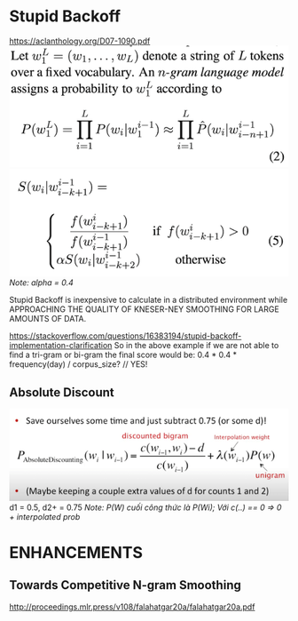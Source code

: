 # Stupid Backoff
https://aclanthology.org/D07-1090.pdf
![](files/phrase_prob_formular.png)
![](files/stupid_backoff.png)
_Note: alpha = 0.4_

Stupid Backoff is inexpensive to calculate in a distributed environment while APPROACHING THE QUALITY OF KNESER-NEY SMOOTHING FOR LARGE AMOUNTS OF DATA.

https://stackoverflow.com/questions/16383194/stupid-backoff-implementation-clarification
So in the above example if we are not able to find a tri-gram or bi-gram the final score would be: 0.4 * 0.4 * frequency(day) / corpus_size? // YES!

## Absolute Discount
![](files/absolute_discount.png)
d1 = 0.5, d2+ = 0.75
_Note: P(W) cuối công thức là P(Wi); Với c(..) == 0 => 0 + interpolated prob_

# ENHANCEMENTS 

## Towards Competitive N-gram Smoothing
http://proceedings.mlr.press/v108/falahatgar20a/falahatgar20a.pdf
